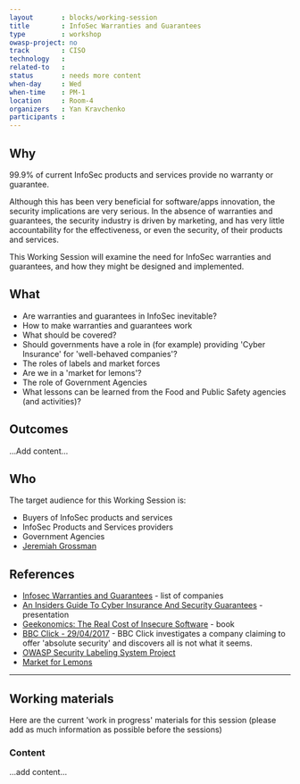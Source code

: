 ```yaml
---
layout       : blocks/working-session
title        : InfoSec Warranties and Guarantees
type         : workshop
owasp-project: no
track        : CISO
technology   :
related-to   :
status       : needs more content
when-day     : Wed
when-time    : PM-1
location     : Room-4
organizers   : Yan Kravchenko
participants :
---
```


## Why

99.9% of current InfoSec products and services provide no warranty or guarantee.

Although this has been very beneficial for software/apps innovation, the security implications are very serious. In the absence of warranties and guarantees, the security industry is driven by marketing, and has very little accountability for the effectiveness, or even the security, of their products and services. 

This Working Session will examine the need for InfoSec warranties and guarantees, and how they might be designed and implemented.

## What

 - Are warranties and guarantees in InfoSec inevitable?
 - How to make warranties and guarantees work
 - What should be covered?
 - Should governments have a role in (for example) providing 'Cyber Insurance' for 'well-behaved companies'?
 - The roles of labels and market forces
 - Are we in a 'market for lemons'?
 - The role of Government Agencies
 - What lessons can be learned from the Food and Public Safety agencies (and activities)?
 
## Outcomes

...Add content...

## Who

The target audience for this Working Session is:

 - Buyers of InfoSec products and services
 - InfoSec Products and Services providers
 - Government Agencies
 - [Jeremiah Grossman](https://twitter.com/jeremiahg)

## References

 - [Infosec Warranties and Guarantees](http://blog.jeremiahgrossman.com/2017/02/infosec-warranties-and-guarantees.html) - list of companies
 - [An Insiders Guide To Cyber Insurance And Security Guarantees](https://www.blackhat.com/docs/us-16/materials/us-16-Grossman-An-Insiders-Guide-To-Cyber-Insurance-And-Security-Guarantees.pdf) - presentation
 - [Geekonomics: The Real Cost of Insecure Software](https://www.amazon.com/Geekonomics-Real-Insecure-Software-paperback/dp/0321735978) - book
 - [BBC Click - 29/04/2017](https://www.bbc.co.uk/programmes/b08p1nts) - BBC Click investigates a company claiming to offer 'absolute security' and discovers all is not what it seems.
 - [OWASP Security Labeling System Project](https://www.owasp.org/index.php/OWASP_Security_Labeling_System_Project)
 - [Market for Lemons](https://en.wikipedia.org/wiki/The_Market_for_Lemons)
 
---

## Working materials

Here are the current 'work in progress' materials for this session (please add as much information as possible before the sessions)

### Content

...add content...

